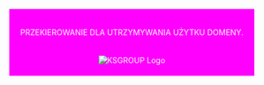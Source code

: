 <div style="background-color: #FF00FF; color: #FFFFFF; padding: 20px; text-align: center; display: inline-block;">
  <p>PRZEKIEROWANIE DLA UTRZYMYWANIA UŻYTKU DOMENY.</p>
  <img src="https://github.com/KSGROUPPL/KSGROUP.PL/raw/main/KSGROUPLOGO.png" alt="KSGROUP Logo" style="margin-top: 20px;">
</div>
